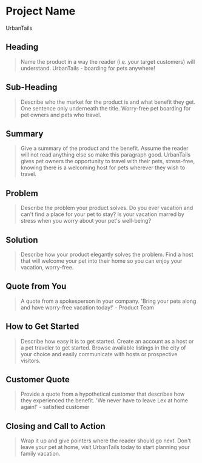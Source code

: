 # Project Name #
UrbanTails

<!--
> This material was originally posted [here](http://www.quora.com/What-is-Amazons-approach-to-product-development-and-product-management). It is reproduced here for posterities sake.

There is an approach called "working backwards" that is widely used at Amazon. They work backwards from the customer, rather than starting with an idea for a product and trying to bolt customers onto it. While working backwards can be applied to any specific product decision, using this approach is especially important when developing new products or features.

For new initiatives a product manager typically starts by writing an internal press release announcing the finished product. The target audience for the press release is the new/updated product's customers, which can be retail customers or internal users of a tool or technology. Internal press releases are centered around the customer problem, how current solutions (internal or external) fail, and how the new product will blow away existing solutions.

If the benefits listed don't sound very interesting or exciting to customers, then perhaps they're not (and shouldn't be built). Instead, the product manager should keep iterating on the press release until they've come up with benefits that actually sound like benefits. Iterating on a press release is a lot less expensive than iterating on the product itself (and quicker!).

If the press release is more than a page and a half, it is probably too long. Keep it simple. 3-4 sentences for most paragraphs. Cut out the fat. Don't make it into a spec. You can accompany the press release with a FAQ that answers all of the other business or execution questions so the press release can stay focused on what the customer gets. My rule of thumb is that if the press release is hard to write, then the product is probably going to suck. Keep working at it until the outline for each paragraph flows.

Oh, and I also like to write press-releases in what I call "Oprah-speak" for mainstream consumer products. Imagine you're sitting on Oprah's couch and have just explained the product to her, and then you listen as she explains it to her audience. That's "Oprah-speak", not "Geek-speak".

Once the project moves into development, the press release can be used as a touchstone; a guiding light. The product team can ask themselves, "Are we building what is in the press release?" If they find they're spending time building things that aren't in the press release (overbuilding), they need to ask themselves why. This keeps product development focused on achieving the customer benefits and not building extraneous stuff that takes longer to build, takes resources to maintain, and doesn't provide real customer benefit (at least not enough to warrant inclusion in the press release).
 -->

## Heading ##
  > Name the product in a way the reader (i.e. your target customers) will understand.
UrbanTails - boarding for pets anywhere!

## Sub-Heading ##
  > Describe who the market for the product is and what benefit they get. One sentence only underneath the title.
Worry-free pet boarding for pet owners and pets who travel.

## Summary ##
  > Give a summary of the product and the benefit. Assume the reader will not read anything else so make this paragraph good.
  UrbanTails gives pet owners the opportunity to travel with their pets, stress-free, knowing there is a welcoming host for pets wherever they wish to travel.

## Problem ##
  > Describe the problem your product solves.
  Do you ever vacation and can't find a place for your pet to stay? Is your vacation marred by stress when you worry about your pet's well-being?

## Solution ##
  > Describe how your product elegantly solves the problem.
  Find a host that will welcome your pet into their home so you can enjoy your vacation, worry-free.

## Quote from You ##
  > A quote from a spokesperson in your company.
  'Bring your pets along and have worry-free vacation today!' - Product Team

## How to Get Started ##
  > Describe how easy it is to get started.
  Create an account as a host or a pet traveler to get started.  Browse available listings in the city of your choice and easily communicate with hosts or prospective visitors.

## Customer Quote ##
  > Provide a quote from a hypothetical customer that describes how they experienced the benefit.
  'We never have to leave Lex at home again!' - satisfied customer

## Closing and Call to Action ##
  > Wrap it up and give pointers where the reader should go next.
  Don't leave your pet at home, visit UrbanTails today to start planning your family vacation.
